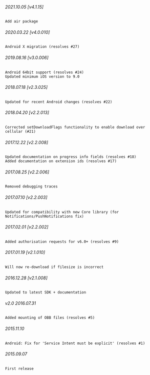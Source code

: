 ###### 2021.10.05 [v4.1.15]

```
Add air package
```



###### 2020.03.22 [v4.0.010]

```
Android X migration (resolves #27)
```


###### 2019.08.16 [v3.0.006]

```
Android 64bit support (resolves #24)
Updated minimum iOS version to 9.0 
```


###### 2018.07.18 [v2.3.025]

```
Updated for recent Android changes (resolves #22)
```


###### 2018.04.20 [v2.2.013]

```
Corrected setDownloadFlags functionality to enable download over cellular (#21)
```


###### 2017.12.22 [v2.2.008]

```
Updated documentation on progress info fields (resolves #18)
Added documentation on extension ids (resolves #17)
```


###### 2017.08.25 [v2.2.006]

```
Removed debugging traces
```


###### 2017.07.10 [v2.2.003]

```
Updated for compatibility with new Core library (for Notifications/PushNotifications fix)
```


###### 2017.02.01 [v2.2.002]

```
Added authorisation requests for v6.0+ (resolves #9)
```


###### 2017.01.19 [v2.1.010]

```
Will now re-download if filesize is incorrect
```


###### 2016.12.28 [v2.1.008]

```
Updated to latest SDK + documentation
```


###### v2.0 2016.07.31

```
Added mounting of OBB files (resolves #5)
```


###### 2015.11.10

```
Android: Fix for 'Service Intent must be explicit' (resolves #1)
```


###### 2015.09.07

```
First release
```
